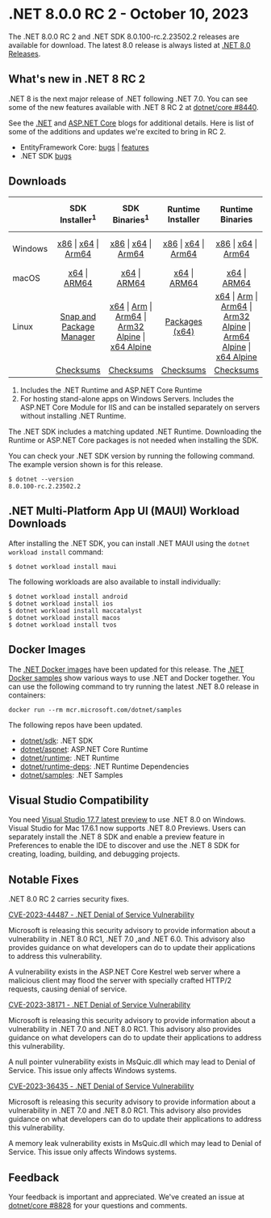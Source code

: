 # .NET 8.0.0 RC 2 - October 10, 2023

The .NET 8.0.0 RC 2 and .NET SDK 8.0.100-rc.2.23502.2 releases are available for download. The latest 8.0 release is always listed at [.NET 8.0 Releases](../README.md).


## What's new in .NET 8 RC 2

.NET 8 is the next major release of .NET following .NET 7.0. You can see some of the new features available with .NET 8 RC 2 at [dotnet/core #8440](https://github.com/dotnet/core/issues/8440).

See the [.NET][dotnet-blog] and [ASP.NET Core][aspnet-blog] blogs for additional details.
Here is list of some of the additions and updates we're excited to bring in RC 2.

* EntityFramework Core: [bugs][ef_bugs] | [features][ef_features]
* .NET SDK [bugs][sdk_bugs]


## Downloads

|           | SDK Installer<sup>1</sup>                        | SDK Binaries<sup>1</sup>                 | Runtime Installer                                        | Runtime Binaries                                 | ASP.NET Core Runtime           |Windows Desktop Runtime          |
| --------- | :------------------------------------------:     | :----------------------:                 | :---------------------------:                            | :-------------------------:                      | :-----------------:            | :-----------------:            |
| Windows   | [x86][dotnet-sdk-win-x86.exe] \| [x64][dotnet-sdk-win-x64.exe] \| [Arm64][dotnet-sdk-win-arm64.exe] | [x86][dotnet-sdk-win-x86.zip] \| [x64][dotnet-sdk-win-x64.zip] \|  [Arm64][dotnet-sdk-win-arm64.zip] | [x86][dotnet-runtime-win-x86.exe] \| [x64][dotnet-runtime-win-x64.exe] \| [Arm64][dotnet-runtime-win-arm64.exe] | [x86][dotnet-runtime-win-x86.zip] \| [x64][dotnet-runtime-win-x64.zip] \| [Arm64][dotnet-runtime-win-arm64.zip] | [x86][aspnetcore-runtime-win-x86.exe] \| [x64][aspnetcore-runtime-win-x64.exe] \|<br/> [Hosting Bundle][dotnet-hosting-win.exe]<sup>2</sup> | [x86][windowsdesktop-runtime-win-x86.exe] \| [x64][windowsdesktop-runtime-win-x64.exe] \| [Arm64][windowsdesktop-runtime-win-arm64.exe] |
| macOS     | [x64][dotnet-sdk-osx-x64.pkg] \| [ARM64][dotnet-sdk-osx-arm64.pkg] | [x64][dotnet-sdk-osx-x64.tar.gz] \| [ARM64][dotnet-sdk-osx-arm64.tar.gz]  | [x64][dotnet-runtime-osx-x64.pkg] \| [ARM64][dotnet-runtime-osx-arm64.pkg] | [x64][dotnet-runtime-osx-x64.tar.gz] \| [ARM64][dotnet-runtime-osx-arm64.tar.gz]| [x64][aspnetcore-runtime-osx-x64.tar.gz] \| [ARM64][aspnetcore-runtime-osx-arm64.tar.gz] | - |<sup>1</sup>
| Linux     |  [Snap and Package Manager](../install-linux.md)  | [x64][dotnet-sdk-linux-x64.tar.gz] \| [Arm][dotnet-sdk-linux-arm.tar.gz]  \| [Arm64][dotnet-sdk-linux-arm64.tar.gz] \| [Arm32 Alpine][dotnet-sdk-linux-musl-arm.tar.gz]  \| [x64 Alpine][dotnet-sdk-linux-musl-x64.tar.gz] | [Packages (x64)][linux-packages] | [x64][dotnet-runtime-linux-x64.tar.gz] \| [Arm][dotnet-runtime-linux-arm.tar.gz] \| [Arm64][dotnet-runtime-linux-arm64.tar.gz] \| [Arm32 Alpine][dotnet-runtime-linux-musl-arm.tar.gz] \| [Arm64 Alpine][dotnet-runtime-linux-musl-arm64.tar.gz] \| [x64 Alpine][dotnet-runtime-linux-musl-x64.tar.gz]  | [x64][aspnetcore-runtime-linux-x64.tar.gz]<sup>1</sup>  \| [Arm][aspnetcore-runtime-linux-arm.tar.gz]<sup>1</sup> \| [Arm64][aspnetcore-runtime-linux-arm64.tar.gz]<sup>1</sup> \| [x64 Alpine][aspnetcore-runtime-linux-musl-x64.tar.gz] | - | <sup>1</sup> |
|  | [Checksums][checksums-sdk]                             | [Checksums][checksums-sdk]                                      | [Checksums][checksums-runtime]                             | [Checksums][checksums-runtime]  | [Checksums][checksums-runtime]  | [Checksums][checksums-runtime]


1. Includes the .NET Runtime and ASP.NET Core Runtime
2. For hosting stand-alone apps on Windows Servers. Includes the ASP.NET Core Module for IIS and can be installed separately on servers without installing .NET Runtime.


The .NET SDK includes a matching updated .NET Runtime. Downloading the Runtime or ASP.NET Core packages is not needed when installing the SDK.

You can check your .NET SDK version by running the following command. The example version shown is for this release.

```console
$ dotnet --version
8.0.100-rc.2.23502.2
```

## .NET Multi-Platform App UI (MAUI) Workload Downloads

 After installing the .NET SDK, you can install .NET MAUI using the `dotnet workload install` command:

 ```console
 $ dotnet workload install maui
 ```

 The following workloads are also available to install individually:

 ```console
 $ dotnet workload install android
 $ dotnet workload install ios
 $ dotnet workload install maccatalyst
 $ dotnet workload install macos
 $ dotnet workload install tvos
 ```

## Docker Images

The [.NET Docker images](https://hub.docker.com/_/microsoft-dotnet) have been updated for this release. The [.NET Docker samples](https://github.com/dotnet/dotnet-docker/blob/main/samples/README.md) show various ways to use .NET and Docker together. You can use the following command to try running the latest .NET 8.0 release in containers:

```console
docker run --rm mcr.microsoft.com/dotnet/samples
```

The following repos have been updated.

* [dotnet/sdk](https://github.com/dotnet/dotnet-docker/blob/main/README.sdk.md): .NET SDK
* [dotnet/aspnet](https://github.com/dotnet/dotnet-docker/blob/main/README.aspnet.md): ASP.NET Core Runtime
* [dotnet/runtime](https://github.com/dotnet/dotnet-docker/blob/main/README.runtime.md): .NET Runtime
* [dotnet/runtime-deps](https://github.com/dotnet/dotnet-docker/blob/main/README.runtime.md): .NET Runtime Dependencies
* [dotnet/samples](https://github.com/dotnet/dotnet-docker/blob/main/README.samples.md): .NET Samples

## Visual Studio Compatibility

You need [Visual Studio 17.7 latest preview](https://visualstudio.microsoft.com) to use .NET 8.0 on Windows. Visual Studio for Mac 17.6.1 now supports .NET 8.0 Previews. Users can separately install the .NET 8 SDK and enable a preview feature in Preferences to enable the IDE to discover and use the .NET 8 SDK for creating, loading, building, and debugging projects.

## Notable Fixes
.NET 8.0 RC 2 carries security fixes.

[CVE-2023-44487 - .NET Denial of Service Vulnerability](https://msrc.microsoft.com/update-guide/vulnerability/CVE-2023-44487)

Microsoft is releasing this security advisory to provide information about a vulnerability in .NET 8.0 RC1, .NET 7.0 ,and .NET 6.0. This advisory also provides guidance on what developers can do to update their applications to address this vulnerability.

A vulnerability exists in the ASP.NET  Core Kestrel web server where a malicious client may flood the server with specially crafted HTTP/2 requests, causing denial of service.

[CVE-2023-38171 - .NET Denial of Service Vulnerability](https://msrc.microsoft.com/update-guide/vulnerability/CVE-2023-38171)

Microsoft is releasing this security advisory to provide information about a vulnerability in .NET 7.0 and .NET 8.0 RC1. This advisory also provides guidance on what developers can do to update their applications to address this vulnerability.

A null pointer vulnerability exists in MsQuic.dll which may lead to Denial of Service. This issue only affects Windows systems.

[CVE-2023-36435 - .NET Denial of Service Vulnerability](https://msrc.microsoft.com/update-guide/vulnerability/CVE-2023-36435)

Microsoft is releasing this security advisory to provide information about a vulnerability in .NET 7.0 and .NET 8.0 RC1. This advisory also provides guidance on what developers can do to update their applications to address this vulnerability.

A memory leak vulnerability exists in MsQuic.dll which may lead to Denial of Service. This issue only affects Windows systems.

## Feedback

Your feedback is important and appreciated. We've created an issue at [dotnet/core #8828](https://github.com/dotnet/core/issues/8828) for your questions and comments.

[blob-runtime]: https://dotnetcli.blob.core.windows.net/dotnet/Runtime/
[blob-sdk]: https://dotnetcli.blob.core.windows.net/dotnet/Sdk/
[release-notes]: https://github.com/dotnet/core/blob/main/release-notes/8.0/preview/8.0.0-rc.2.md

[checksums-runtime]: https://dotnetcli.blob.core.windows.net/dotnet/checksums/8.0.0-rc.2-sha.txt
[checksums-sdk]: https://dotnetcli.blob.core.windows.net/dotnet/checksums/8.0.0-rc.2-sha.txt

[linux-install]: https://learn.microsoft.com/dotnet/core/install/linux
[linux-setup]: https://github.com/dotnet/core/blob/main/Documentation/linux-setup.md

[dotnet-blog]:  https://devblogs.microsoft.com/dotnet/announcing-dotnet-8-rc2
[aspnet-blog]: https://devblogs.microsoft.com/dotnet/asp-net-core-updates-in-dotnet-8-rc-2/
[ef-blog]: https://devblogs.microsoft.com/dotnet/announcing-ef8-rc-2/
[ef_bugs]: https://github.com/dotnet/efcore/issues?q=is%3Aissue+milestone%3A8.0.0-rc2+is%3Aclosed+label%3Atype-bug
[ef_features]: https://github.com/dotnet/efcore/issues?q=is%3Aissue+milestone%3A8.0.0-rc2+is%3Aclosed+label%3Atype-enhancement

[aspnet_bugs]: https://github.com/aspnet/AspNetCore/issues?q=is%3Aissue+milestone%3A8.0.0-rc2+label%3ADone+label%3Abug
[aspnet_features]: https://github.com/aspnet/AspNetCore/issues?q=is%3Aissue+milestone%3A8.0.0-rc2+label%3ADone+label%3Aenhancement
[runtime_bugs]: https://github.com/dotnet/runtime/issues?utf8=%E2%9C%93&q=is%3Aissue+milestone%3A8.0+label%3Abug+
[runtime_features]: https://github.com/dotnet/runtime/issues?q=is%3Aissue+milestone%3A8.0+label%3Aenhancement

[sdk_bugs]: https://github.com/dotnet/sdk/issues?q=is%3Aissue+is%3Aclosed+milestone%3A8.0.1xx
[linux-packages]: ../install-linux.md

[//]: # ( Runtime 8.0.0-rc.2.23479.6)
[dotnet-runtime-linux-arm.tar.gz]: https://download.visualstudio.microsoft.com/download/pr/746338e0-bbc9-462a-ad39-cea55feabd1e/d3ca65fff11bfe2ec5c22be106e6c61e/dotnet-runtime-8.0.0-rc.2.23479.6-linux-arm.tar.gz
[dotnet-runtime-linux-arm64.tar.gz]: https://download.visualstudio.microsoft.com/download/pr/d16acf4b-d37e-4e3e-8f8c-73c7eff96bf0/ceb8eee1c24d194d8614f3b0a885e9ce/dotnet-runtime-8.0.0-rc.2.23479.6-linux-arm64.tar.gz
[dotnet-runtime-linux-musl-arm.tar.gz]: https://download.visualstudio.microsoft.com/download/pr/864823ab-59a5-483f-80a0-34eb9d26e098/61bbd01a246800cfdde48249d8faa347/dotnet-runtime-8.0.0-rc.2.23479.6-linux-musl-arm.tar.gz
[dotnet-runtime-linux-musl-arm64.tar.gz]: https://download.visualstudio.microsoft.com/download/pr/154f1f09-8bcb-4de9-93db-587d1454a978/16db2b4d211ca1629a96ef7298570c60/dotnet-runtime-8.0.0-rc.2.23479.6-linux-musl-arm64.tar.gz
[dotnet-runtime-linux-musl-x64.tar.gz]: https://download.visualstudio.microsoft.com/download/pr/f0b63512-6aec-4d1e-9aa3-eabf541d947d/8470136d9a6a1737b0574d9dca57f278/dotnet-runtime-8.0.0-rc.2.23479.6-linux-musl-x64.tar.gz
[dotnet-runtime-linux-x64.tar.gz]: https://download.visualstudio.microsoft.com/download/pr/4fb768da-b0ff-495f-8673-869c2f7e59bf/527c1e1d55a9fbcdd86018bc62b07a03/dotnet-runtime-8.0.0-rc.2.23479.6-linux-x64.tar.gz
[dotnet-runtime-osx-arm64.pkg]: https://download.visualstudio.microsoft.com/download/pr/049d48f9-e924-424e-8555-87221458e1f9/ac1890c81c8e6c52a96329afce30c8e0/dotnet-runtime-8.0.0-rc.2.23479.6-osx-arm64.pkg
[dotnet-runtime-osx-arm64.tar.gz]: https://download.visualstudio.microsoft.com/download/pr/148f6949-ee92-475f-b45c-814139f2bccb/1e031945c3524f31abac2c8442794875/dotnet-runtime-8.0.0-rc.2.23479.6-osx-arm64.tar.gz
[dotnet-runtime-osx-x64.pkg]: https://download.visualstudio.microsoft.com/download/pr/a1dd621a-97c9-4e6d-ad4f-3d257b9eb4c9/0b629b86765f30c694d727fec87225f7/dotnet-runtime-8.0.0-rc.2.23479.6-osx-x64.pkg
[dotnet-runtime-osx-x64.tar.gz]: https://download.visualstudio.microsoft.com/download/pr/d8b1d5c7-2328-49bb-92d4-7c3db905a1bf/500d836a2747b281059ff025cac9a79e/dotnet-runtime-8.0.0-rc.2.23479.6-osx-x64.tar.gz
[dotnet-runtime-win-arm64.exe]: https://download.visualstudio.microsoft.com/download/pr/bd0302de-8aad-4576-ab4a-d21106c7c78a/44c56634f350a9894e97dbfc58922562/dotnet-runtime-8.0.0-rc.2.23479.6-win-arm64.exe
[dotnet-runtime-win-arm64.zip]: https://download.visualstudio.microsoft.com/download/pr/2f43fe5f-df80-47b7-bdab-677596e05f2c/5ba45cfe163b8662122434c762d3d42e/dotnet-runtime-8.0.0-rc.2.23479.6-win-arm64.zip
[dotnet-runtime-win-x64.exe]: https://download.visualstudio.microsoft.com/download/pr/aebdca89-6bdc-4d2b-8f50-96abd8a21308/1949f6958ea40fd143009059ab3e8efc/dotnet-runtime-8.0.0-rc.2.23479.6-win-x64.exe
[dotnet-runtime-win-x64.zip]: https://download.visualstudio.microsoft.com/download/pr/986289ec-503e-4cdd-bd6d-bb3aae442177/26a18571e620007b90067361618a622b/dotnet-runtime-8.0.0-rc.2.23479.6-win-x64.zip
[dotnet-runtime-win-x86.exe]: https://download.visualstudio.microsoft.com/download/pr/a69b7628-d127-4dff-a808-3da5d7554896/95123b7c28d55ea34f59f9b88f54bcfe/dotnet-runtime-8.0.0-rc.2.23479.6-win-x86.exe
[dotnet-runtime-win-x86.zip]: https://download.visualstudio.microsoft.com/download/pr/9bf45c99-29cf-43ce-be4f-12cea5cad888/2236415a0515db0ce9b5c80d1ad994cc/dotnet-runtime-8.0.0-rc.2.23479.6-win-x86.zip

[//]: # ( WindowsDesktop 8.0.0-rc.2.23479.10)
[windowsdesktop-runtime-win-arm64.exe]: https://download.visualstudio.microsoft.com/download/pr/49108dc5-d835-4a43-8594-845188e1b36a/24d73eeb63bd831a2b4b76a1184fefa5/windowsdesktop-runtime-8.0.0-rc.2.23479.10-win-arm64.exe
[windowsdesktop-runtime-win-arm64.zip]: https://download.visualstudio.microsoft.com/download/pr/7bef3f67-d5ef-494b-8f0b-1c161aeaa333/1c7ff537b191d51779f7bd5b947a9df3/windowsdesktop-runtime-8.0.0-rc.2.23479.10-win-arm64.zip
[windowsdesktop-runtime-win-x64.exe]: https://download.visualstudio.microsoft.com/download/pr/9c540179-a75c-4418-94fd-3bfe580e4251/6560fb0d71bf6434a4fe17b5cfa00a45/windowsdesktop-runtime-8.0.0-rc.2.23479.10-win-x64.exe
[windowsdesktop-runtime-win-x64.zip]: https://download.visualstudio.microsoft.com/download/pr/5c797b34-8aa5-4ce1-b8d2-ba5f47e6b6c8/bd766b9f0417ea95d057cc85db6334f9/windowsdesktop-runtime-8.0.0-rc.2.23479.10-win-x64.zip
[windowsdesktop-runtime-win-x86.exe]: https://download.visualstudio.microsoft.com/download/pr/c2d2d578-40f2-4055-bf2f-77aec390e710/5dd9089e2fc23e7e87e8a691489cf617/windowsdesktop-runtime-8.0.0-rc.2.23479.10-win-x86.exe
[windowsdesktop-runtime-win-x86.zip]: https://download.visualstudio.microsoft.com/download/pr/c327464f-7b35-4f22-ae79-31e7da55f874/39dd2daae5b0da713c3c9d6ac19ab565/windowsdesktop-runtime-8.0.0-rc.2.23479.10-win-x86.zip

[//]: # ( ASP 8.0.0-rc.2.23480.2)
[aspnetcore-runtime-linux-arm.tar.gz]: https://download.visualstudio.microsoft.com/download/pr/bfa751f5-17fe-489b-bc5d-6f53a578e601/4137a4e66d3c0895035925e7073cb47a/aspnetcore-runtime-8.0.0-rc.2.23480.2-linux-arm.tar.gz
[aspnetcore-runtime-linux-arm64.tar.gz]: https://download.visualstudio.microsoft.com/download/pr/c5d92a9c-c318-422e-b66a-7849199de735/6c3bc3f5958917851fe7dacd383bcaea/aspnetcore-runtime-8.0.0-rc.2.23480.2-linux-arm64.tar.gz
[aspnetcore-runtime-linux-musl-arm.tar.gz]: https://download.visualstudio.microsoft.com/download/pr/cf65e237-fdc1-490d-a875-345d8e24c74e/225c027ed5aad427f8b06f29122caac5/aspnetcore-runtime-8.0.0-rc.2.23480.2-linux-musl-arm.tar.gz
[aspnetcore-runtime-linux-musl-arm64.tar.gz]: https://download.visualstudio.microsoft.com/download/pr/19b54304-6e1a-4ee3-937b-6c915aa12539/dff23895425552ede94293eaba89f643/aspnetcore-runtime-8.0.0-rc.2.23480.2-linux-musl-arm64.tar.gz
[aspnetcore-runtime-linux-musl-x64.tar.gz]: https://download.visualstudio.microsoft.com/download/pr/382665a5-f3b3-4612-a06c-34ea8dfc9793/bf4f8ab64529b600657bde4e49158f5d/aspnetcore-runtime-8.0.0-rc.2.23480.2-linux-musl-x64.tar.gz
[aspnetcore-runtime-linux-x64.tar.gz]: https://download.visualstudio.microsoft.com/download/pr/0d7fb51b-f30e-4b84-b4c2-b739ec8f7978/68e9fc71fb2c4f01a9c7f25672caf1d1/aspnetcore-runtime-8.0.0-rc.2.23480.2-linux-x64.tar.gz
[aspnetcore-runtime-osx-arm64.tar.gz]: https://download.visualstudio.microsoft.com/download/pr/32f5d2b8-3b63-4d4d-8a7f-876adad4efc0/c1f62a3e480fb0e38faa957d34c0be54/aspnetcore-runtime-8.0.0-rc.2.23480.2-osx-arm64.tar.gz
[aspnetcore-runtime-osx-x64.tar.gz]: https://download.visualstudio.microsoft.com/download/pr/76affdcb-9294-41e4-a5c7-91629309e11b/75a24f3cf07097a94c58e22acf1e709a/aspnetcore-runtime-8.0.0-rc.2.23480.2-osx-x64.tar.gz
[aspnetcore-runtime-win-arm64.zip]: https://download.visualstudio.microsoft.com/download/pr/b847af17-0ad5-4378-a966-4b0da30d7fe4/c061dcb760e6e6525e576edc2d793b43/aspnetcore-runtime-8.0.0-rc.2.23480.2-win-arm64.zip
[aspnetcore-runtime-win-x64.exe]: https://download.visualstudio.microsoft.com/download/pr/38a7d56f-0d3e-4118-aae3-e547e07a71ca/84363ea03acebee9ef647bfdd819941d/aspnetcore-runtime-8.0.0-rc.2.23480.2-win-x64.exe
[aspnetcore-runtime-win-x64.zip]: https://download.visualstudio.microsoft.com/download/pr/3a0b8a34-0b0e-4d4b-b3b4-d1b48f8af679/d70edde788fa0b7af1100f8e2f4bc213/aspnetcore-runtime-8.0.0-rc.2.23480.2-win-x64.zip
[aspnetcore-runtime-win-x86.exe]: https://download.visualstudio.microsoft.com/download/pr/b0f42aad-9cd2-4d99-8287-3ce1abf88dfe/0a0076ab2fbc200705659218941d69d4/aspnetcore-runtime-8.0.0-rc.2.23480.2-win-x86.exe
[aspnetcore-runtime-win-x86.zip]: https://download.visualstudio.microsoft.com/download/pr/82d2d2ad-ae11-4bc9-8319-3d5af03dbf55/b913233f3ce849136c1e6a367d5bfbdb/aspnetcore-runtime-8.0.0-rc.2.23480.2-win-x86.zip
[aspnetcore-runtime-composite-linux-arm.tar.gz]: https://download.visualstudio.microsoft.com/download/pr/3bd00f7e-69e1-45a8-a57d-0e738ea5d62f/cd02d40df3695dd050c6371b18facf48/aspnetcore-runtime-composite-8.0.0-rc.2.23480.2-linux-arm.tar.gz
[aspnetcore-runtime-composite-linux-arm64.tar.gz]: https://download.visualstudio.microsoft.com/download/pr/3040bb18-09ed-4deb-9289-cf69001ffd8c/0c92df34cdb9a938b99fab1b23b1c5d1/aspnetcore-runtime-composite-8.0.0-rc.2.23480.2-linux-arm64.tar.gz
[aspnetcore-runtime-composite-linux-musl-arm.tar.gz]: https://download.visualstudio.microsoft.com/download/pr/b1ec33ed-82bd-4928-a866-9b860205d57c/39b7a38bfdbe93b18bf6e5530c31d89d/aspnetcore-runtime-composite-8.0.0-rc.2.23480.2-linux-musl-arm.tar.gz
[aspnetcore-runtime-composite-linux-musl-arm64.tar.gz]: https://download.visualstudio.microsoft.com/download/pr/e63dba7f-077b-491c-9d76-9cbcd0bb1b1f/f48bef18f90e7b9b839199844b763738/aspnetcore-runtime-composite-8.0.0-rc.2.23480.2-linux-musl-arm64.tar.gz
[aspnetcore-runtime-composite-linux-musl-x64.tar.gz]: https://download.visualstudio.microsoft.com/download/pr/c1e91817-dcf4-4206-9bef-37e11f3df091/bba6461e0ca2dfca2331f96a0bfec6a4/aspnetcore-runtime-composite-8.0.0-rc.2.23480.2-linux-musl-x64.tar.gz
[aspnetcore-runtime-composite-linux-x64.tar.gz]: https://download.visualstudio.microsoft.com/download/pr/25464a05-4d8d-4545-aa68-14f10f002d55/47a2f7e5dfef0e814cfad0fb25b7645a/aspnetcore-runtime-composite-8.0.0-rc.2.23480.2-linux-x64.tar.gz
[dotnet-hosting-win.exe]: https://download.visualstudio.microsoft.com/download/pr/f0a627b7-bd46-4ed2-978d-00a445174074/182420f488062f1983fc392b2fb66967/dotnet-hosting-8.0.0-rc.2.23480.2-win.exe

[//]: # ( SDK 8.0.100-rc.2.23502.2)
[dotnet-sdk-linux-arm.tar.gz]: https://download.visualstudio.microsoft.com/download/pr/89cdc88a-aaf3-4aab-9b76-d663dfcf920b/feb04f8f017eab8d78eef2ae7554d675/dotnet-sdk-8.0.100-rc.2.23502.2-linux-arm.tar.gz
[dotnet-sdk-linux-arm64.tar.gz]: https://download.visualstudio.microsoft.com/download/pr/0247681a-1a4a-4a32-a1a6-4149d56af27e/5bcbf1d8189c2649b16d27f5199e04a4/dotnet-sdk-8.0.100-rc.2.23502.2-linux-arm64.tar.gz
[dotnet-sdk-linux-musl-arm.tar.gz]: https://download.visualstudio.microsoft.com/download/pr/ef76b84f-8f44-42df-a9f8-69832ff2ea91/4b6c4925955563a97d77990fcd02cd23/dotnet-sdk-8.0.100-rc.2.23502.2-linux-musl-arm.tar.gz
[dotnet-sdk-linux-musl-arm64.tar.gz]: https://download.visualstudio.microsoft.com/download/pr/d6fdd8f9-1390-4d17-b7a0-43e55d93d51b/27477cb710f473f2586f8666418f2d1d/dotnet-sdk-8.0.100-rc.2.23502.2-linux-musl-arm64.tar.gz
[dotnet-sdk-linux-musl-x64.tar.gz]: https://download.visualstudio.microsoft.com/download/pr/10099e3c-c2e0-4f4c-a33e-6477a46f8d6b/f62cb118d5ded76cf81d702353255593/dotnet-sdk-8.0.100-rc.2.23502.2-linux-musl-x64.tar.gz
[dotnet-sdk-linux-x64.tar.gz]: https://download.visualstudio.microsoft.com/download/pr/9144f37e-b370-41ee-a86f-2d2a69251652/bc1d544112ec134184a5aec7f7a1eaf9/dotnet-sdk-8.0.100-rc.2.23502.2-linux-x64.tar.gz
[dotnet-sdk-osx-arm64.pkg]: https://download.visualstudio.microsoft.com/download/pr/0e35f353-a3c0-4fe5-9f8c-9db472d07f50/ae1ad30cfc182e4d7766b2bf4a063097/dotnet-sdk-8.0.100-rc.2.23502.2-osx-arm64.pkg
[dotnet-sdk-osx-arm64.tar.gz]: https://download.visualstudio.microsoft.com/download/pr/6c9084b3-c512-41be-afe5-84e156f250b1/6e1c12684b4c5b95f122f0659f337ab3/dotnet-sdk-8.0.100-rc.2.23502.2-osx-arm64.tar.gz
[dotnet-sdk-osx-x64.pkg]: https://download.visualstudio.microsoft.com/download/pr/69d7c726-56c4-4652-94e5-4e10a5ac846f/4ef542bc620666656a74d0f6e2235fb8/dotnet-sdk-8.0.100-rc.2.23502.2-osx-x64.pkg
[dotnet-sdk-osx-x64.tar.gz]: https://download.visualstudio.microsoft.com/download/pr/2cb4fcbd-ba5d-41c4-9907-8120aa4b5f23/98fd104ada4105462cefb1123a0df533/dotnet-sdk-8.0.100-rc.2.23502.2-osx-x64.tar.gz
[dotnet-sdk-win-arm64.exe]: https://download.visualstudio.microsoft.com/download/pr/9ef2b234-c856-45cc-8346-686683e612cd/169c0c4fa9d55a18a69be6fd59100654/dotnet-sdk-8.0.100-rc.2.23502.2-win-arm64.exe
[dotnet-sdk-win-arm64.zip]: https://download.visualstudio.microsoft.com/download/pr/20be942d-d5da-475b-8a33-dd02182a8887/0e3ee04cfd41010bd879b380a39b6d56/dotnet-sdk-8.0.100-rc.2.23502.2-win-arm64.zip
[dotnet-sdk-win-x64.exe]: https://download.visualstudio.microsoft.com/download/pr/92e8b771-8624-48a6-9ffc-9fda1f301fb4/85b45cdf39b2a773fbf8d5d71c3d4774/dotnet-sdk-8.0.100-rc.2.23502.2-win-x64.exe
[dotnet-sdk-win-x64.zip]: https://download.visualstudio.microsoft.com/download/pr/bbf52fad-c6a2-4b83-a966-fb5c03ab3d61/476acd23413a7f46679c257e0ebe437d/dotnet-sdk-8.0.100-rc.2.23502.2-win-x64.zip
[dotnet-sdk-win-x86.exe]: https://download.visualstudio.microsoft.com/download/pr/8e8b12d2-121d-48d5-a9c6-582a034d6160/6581a9180afbf1d855c9d7f0aa541541/dotnet-sdk-8.0.100-rc.2.23502.2-win-x86.exe
[dotnet-sdk-win-x86.zip]: https://download.visualstudio.microsoft.com/download/pr/53977a97-20a3-4e2e-b187-37755d655100/dfcb40d2b8c80c0c78471488124776fb/dotnet-sdk-8.0.100-rc.2.23502.2-win-x86.zip

